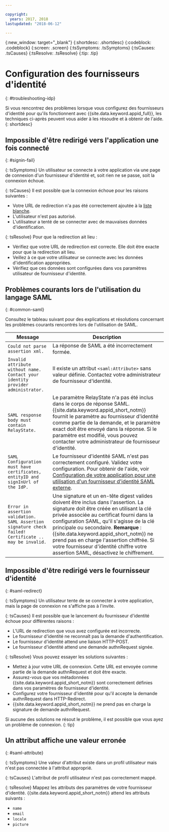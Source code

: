 ```yaml
---

copyright:
  years: 2017, 2018
lastupdated: "2018-06-12"

---
```


{:new_window: target="_blank"}
{:shortdesc: .shortdesc}
{:codeblock: .codeblock}
{:screen: .screen}
{:tsSymptoms: .tsSymptoms}
{:tsCauses: .tsCauses}
{:tsResolve: .tsResolve}
{:tip: .tip}

# Configuration des fournisseurs d'identité 
{: #troubleshooting-idp}

Si vous rencontrez des problèmes lorsque vous configurez des fournisseurs d'identité pour qu'ils fonctionnent avec {{site.data.keyword.appid_full}}, les techniques ci-après peuvent vous aider à les résoudre et à obtenir de l'aide.
{: shortdesc}


## Impossible d'être redirigé vers l'application une fois connecté
{: #signin-fail}

{: tsSymptoms}
Un utilisateur se connecte à votre application via une page de connexion d'un fournisseur d'identité et, soit rien ne se passe, soit la connexion échoue.

{: tsCauses}
Il est possible que la connexion échoue pour les raisons suivantes :

* Votre URL de redirection n'a pas été correctement ajoutée à la [liste blanche](identity-providers.html#redirect).
* L'utilisateur n'est pas autorisé.
* L'utilisateur a tenté de se connecter avec de mauvaises données d'identification.

{: tsResolve}
Pour que la redirection ait lieu :

* Vérifiez que votre URL de redirection est correcte. Elle doit être exacte pour que la redirection ait lieu.
* Veillez à ce que votre utilisateur se connecte avec les données d'identification appropriées.
* Vérifiez que ces données sont configurées dans vos paramètres utilisateur de fournisseur d'identité.


## Problèmes courants lors de l'utilisation du langage SAML
{: #common-saml}

Consultez le tableau suivant pour des explications et résolutions concernant les problèmes courants rencontrés lors de l'utilisation de SAML.

<table summary="Chaque ligne du tableau se lit de gauche à droite, avec l'état du cluster à la colonne 1 et une description à la colonne 2.">
  <thead>
    <th>Message</th>
    <th>Description</th>
  </thead>
  <tbody>
    <tr>
      <td><code>Could not parse assertion xml.</code></td>
      <td>La réponse de SAML a été incorrectement formée.</td>
    </tr>
    <tr>
      <td><code>Invalid attribute without name. Contact your identity provider administrator.</code></td>
      <td>Il existe un attribut <code>&lt;saml:Attribute&gt;</code> sans valeur définie. Contactez votre administrateur de fournisseur d'identité. </td>
    </tr>
    <tr>
      <td><code>SAML response body must contain RelayState.</code></td>
      <td>Le paramètre RelayState n'a pas été inclus dans le corps de réponse SAML. {{site.data.keyword.appid_short_notm}} fournit le paramètre au fournisseur d'identité comme partie de la demande, et le paramètre exact doit être envoyé dans la réponse. Si le paramètre est modifié, vous pouvez contacter votre administrateur de fournisseur d'identité. </td>
    </tr>
    <tr>
      <td><code>SAML Configuration must have certificates, entityID and signInUrl of the IdP.</code></td>
      <td>Le fournisseur d'identité SAML n'est pas correctement configuré. Validez votre configuration. Pour obtenir de l'aide, voir <a href="enterprise.html#configuring-saml" target="_blank">Configuration de votre application pour une utilisation d'un fournisseur d'identité SAML externe</a>.</td>
    </tr>
    <tr>
      <td><code>Error in assertion validation. SAML Assertion signature check failed! Certificate .. may be invalid.</code></td>
      <td>Une signature et un en-tête digest valides doivent être inclus dans l'assertion. La signature doit être créée en utilisant la clé privée associée au certificat fourni dans la configuration SAML, qu'il s'agisse de la clé principale ou secondaire. <strong>Remarque</strong> : {{site.data.keyword.appid_short_notm}} ne prend pas en charge l'assertion chiffrée. Si votre fournisseur d'identité chiffre votre assertion SAML, désactivez le chiffrement.</td>
    </tr>
  </tbody>
</table>


## Impossible d'être redirigé vers le fournisseur d'identité 
{: #saml-redirect}

{: tsSymptoms}
Un utilisateur tente de se connecter à votre application, mais la page de connexion ne s'affiche pas à l'invite.

{: tsCauses}
Il est possible que le lancement du fournisseur d'identité échoue pour différentes raisons :

* L'URL de redirection que vous avez configurée  est incorrecte.
* Le fournisseur d'identité ne reconnaît pas la demande d'authentification.
* Le fournisseur d'identité attend une liaison HTTP-POST.
* Le fournisseur d'identité attend une demande authnRequest signée.

{: tsResolve}
Vous pouvez essayer les solutions suivantes :

* Mettez à jour votre URL de connexion. Cette URL est envoyée comme partie de la demande authnRequest et doit être exacte.
* Assurez-vous que vos métadonnées {{site.data.keyword.appid_short_notm}} sont correctement définies dans vos paramètres de fournisseur d'identité.
* Configurez votre fournisseur d'identité pour qu'il accepte la demande authnRequest dans HTTP-Redirect.
* {{site.data.keyword.appid_short_notm}} ne prend pas en charge la signature de demande authnRequest.

Si aucune des solutions ne résout le problème, il est possible que vous ayez un problème de connexion.
{: tip}

## Un attribut affiche une valeur erronée 
{: #saml-attribute}

{: tsSymptoms}
Une valeur d'attribut existe dans un profil utilisateur mais n'est pas connectée à l'attribut approprié.

{: tsCauses}
L'attribut de profil utilisateur n'est pas correctement mappé.

{: tsResolve}
Mappez les attributs des paramètres de votre fournisseur d'identité. {{site.data.keyword.appid_short_notm}} attend les attributs suivants :
* `name`
* `email`
* `locale`
* `picture`


